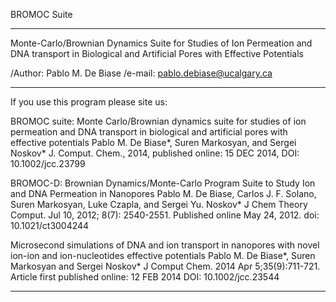 BROMOC Suite
************
Monte-Carlo/Brownian Dynamics Suite for Studies of Ion Permeation and DNA transport in Biological and Artificial Pores with Effective Potentials

/Author: Pablo M. De Biase
/e-mail: pablo.debiase@ucalgary.ca

---------------------------------------------------------------
If you use this program please site us:

BROMOC suite: Monte Carlo/Brownian dynamics suite for studies of ion permeation and DNA transport in biological and artificial pores with effective potentials
Pablo M. De Biase\*, Suren Markosyan, and Sergei Noskov\*
J. Comput. Chem., 2014, published online: 15 DEC 2014, DOI: 10.1002/jcc.23799

BROMOC-D: Brownian Dynamics/Monte-Carlo Program Suite to Study Ion and DNA Permeation in Nanopores
Pablo M. De Biase, Carlos J. F. Solano, Suren Markosyan, Luke Czapla, and Sergei Yu. Noskov\*
J Chem Theory Comput. Jul 10, 2012; 8(7): 2540-2551.
Published online May 24, 2012. doi:  10.1021/ct3004244

Microsecond simulations of DNA and ion transport in nanopores with novel ion-ion and ion-nucleotides effective potentials
Pablo M. De Biase\*, Suren Markosyan and Sergei Noskov\*
J Comput Chem. 2014 Apr 5;35(9):711-721.
Article first published online: 12 FEB 2014
DOI: 10.1002/jcc.23544

---------------------------------------------------------------


